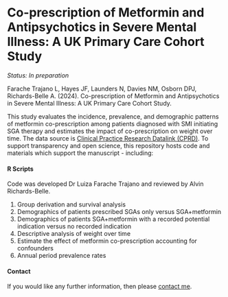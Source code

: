 # Co-prescription of Metformin and Antipsychotics in Severe Mental Illness: A UK Primary Care Cohort Study

<i>Status: In preparation</i>

Farache Trajano L, Hayes JF, Launders N, Davies NM, Osborn DPJ, Richards-Belle A. (2024). Co-prescription of Metformin and Antipsychotics in Severe Mental Illness: A UK Primary Care Cohort Study.

This study evaluates the incidence, prevalence, and demographic patterns of metformin co-prescription among patients diagnosed with SMI initiating SGA therapy and estimates the impact of co-prescription on weight over time. The data source is [Clinical Practice Research Datalink (CPRD)](https://www.cprd.com/). To support transparency and open science, this repository hosts code and materials which support the manuscript - including:

#### R Scripts

Code was developed Dr Luiza Farache Trajano and reviewed by Alvin Richards-Belle.

1. Group derivation and survival analysis
2. Demographics of patients prescribed SGAs only versus SGA+metformin
3. Demographics of patients SGA+metformin with a recorded potential indication versus no recorded indication
4. Descriptive analysis of weight over time
5. Estimate the effect of metformin co-prescription accounting for confounders
6. Annual period prevalence rates

#### Contact

If you would like any further information, then please [contact me](https://github.com/Alvin-RB).
